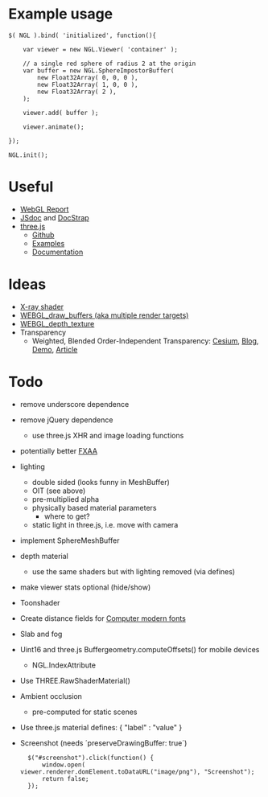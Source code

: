 

Example usage
=============

    $( NGL ).bind( 'initialized', function(){
        
        var viewer = new NGL.Viewer( 'container' );

        // a single red sphere of radius 2 at the origin
        var buffer = new NGL.SphereImpostorBuffer(
            new Float32Array( 0, 0, 0 ),
            new Float32Array( 1, 0, 0 ),
            new Float32Array( 2 ),
        );

        viewer.add( buffer );

        viewer.animate();

    });

    NGL.init();


Useful
======

* [WebGL Report](http://webglreport.com/)
* [JSdoc](http://usejsdoc.org/) and [DocStrap](https://github.com/terryweiss/docstrap)
* [three.js](http://threejs.org/)
    * [Github](https://github.com/mrdoob/three.js/)
    * [Examples](http://threejs.org/examples/)
    * [Documentation](http://threejs.org/docs/)


Ideas
=====

* [X-ray shader](https://github.com/cryos/avogadro/tree/master/libavogadro/src/extensions/shaders)
* [WEBGL_draw_buffers (aka multiple render targets)](https://hacks.mozilla.org/2014/01/webgl-deferred-shading/)
* [WEBGL_depth_texture](http://blog.tojicode.com/2012/07/using-webgldepthtexture.html)
* Transparency
    * Weighted, Blended Order-Independent Transparency:
      [Cesium](http://cesiumjs.org/2014/03/14/Weighted-Blended-Order-Independent-Transparency/),
      [Blog](http://casual-effects.blogspot.de/2014/03/weighted-blended-order-independent.html),
      [Demo](http://bagnell.github.io/cesium/Apps/Sandcastle/gallery/OIT.html),
      [Article](http://jcgt.org/published/0002/02/09/)


Todo
====

* remove underscore dependence
* remove jQuery dependence
    * use three.js XHR and image loading functions
* potentially better [FXAA](https://github.com/AnalyticalGraphicsInc/cesium/blob/master/Source/Shaders/PostProcessFilters/FXAA.glsl)
* lighting
    * double sided (looks funny in MeshBuffer)
    * OIT (see above)
    * pre-multiplied alpha
    * physically based material parameters
        * where to get?
    * static light in three.js, i.e. move with camera
* implement SphereMeshBuffer
* depth material
    * use the same shaders but with lighting removed (via defines)
* make viewer stats optional (hide/show)
* Toonshader
* Create distance fields for [Computer modern fonts](http://checkmyworking.com/cm-web-fonts/)
* Slab and fog
* Uint16 and three.js Buffergeometry.computeOffsets() for mobile devices
    * NGL.IndexAttribute
* Use THREE.RawShaderMaterial()
* Ambient occlusion
    * pre-computed for static scenes
* Use three.js material defines: { "label" : "value" }
* Screenshot (needs ´preserveDrawingBuffer: true´)
    
        $("#screenshot").click(function() {
            window.open( viewer.renderer.domElement.toDataURL("image/png"), "Screenshot");
            return false;
        });





